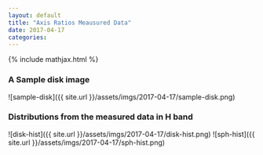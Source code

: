```yaml
---
layout: default
title: "Axis Ratios Meausured Data"
date: 2017-04-17
categories:
---
```


{% include mathjax.html  %}

### A Sample disk image

![sample-disk]({{ site.url }}/assets/imgs/2017-04-17/sample-disk.png)

### Distributions from the measured data in H band

![disk-hist]({{ site.url }}/assets/imgs/2017-04-17/disk-hist.png)
![sph-hist]({{ site.url }}/assets/imgs/2017-04-17/sph-hist.png)

